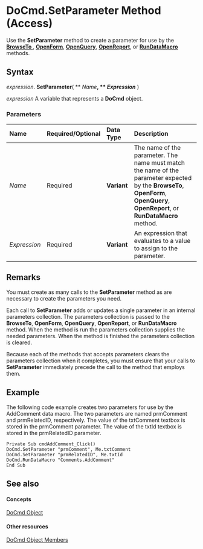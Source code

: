 
# DoCmd.SetParameter Method (Access)

Use the  **SetParameter** method to create a parameter for use by the **[BrowseTo ](7cfd2cc5-ad2d-4bf8-ed90-1fb6adf1890a.md)**, **[OpenForm](a1c9d3a9-2af8-c30a-acb0-6428c70dcdb0.md)**, **[OpenQuery](3ea20a28-8dd4-e54c-831b-e7e5444aa793.md)**, **[OpenReport](3c08755a-5116-f085-d498-725dc12e62f1.md)**, or **[RunDataMacro](e95b7a8e-a502-67c6-1941-dd5a06c08ef7.md)** methods.


## Syntax

 _expression_. **SetParameter**( ** _Name_**, ** _Expression_** )

 _expression_ A variable that represents a **DoCmd** object.


### Parameters



|**Name**|**Required/Optional**|**Data Type**|**Description**|
|:-----|:-----|:-----|:-----|
| _Name_|Required|**Variant**|The name of the parameter. The name must match the name of the parameter expected by the  **BrowseTo**, **OpenForm**, **OpenQuery**, **OpenReport**, or **RunDataMacro** method.|
| _Expression_|Required|**Variant**|An expression that evaluates to a value to assign to the parameter.|

## Remarks

You must create as many calls to the  **SetParameter** method as are necessary to create the parameters you need.

Each call to  **SetParameter** adds or updates a single parameter in an internal parameters collection. The parameters collection is passed to the **BrowseTo**, **OpenForm**, **OpenQuery**, **OpenReport**, or **RunDataMacro** method. When the method is run the parameters collection supplies the needed parameters. When the method is finished the parameters collection is cleared.

Because each of the methods that accepts parameters clears the parameters collection when it completes, you must ensure that your calls to  **SetParameter** immediately precede the call to the method that employs them.


## Example

The following code example creates two parameters for use by the AddComment data macro. The two parameters are named prmComment and prmRelatedID, respectively. The value of the txtComment textbox is stored in the prmComment parameter. The value of the txtId textbox is stored in the prmRelatedID parameter.


```
Private Sub cmdAddComment_Click() 
DoCmd.SetParameter "prmComment", Me.txtComment 
DoCmd.SetParameter "prmRelatedID", Me.txtId 
DoCmd.RunDataMacro "Comments.AddComment" 
End Sub 

```


## See also


#### Concepts


[DoCmd Object](3ce44cca-9979-0a1e-9787-079a52ce528f.md)
#### Other resources


[DoCmd Object Members](3e7ade9e-86e4-0751-188b-5d31c9101651.md)